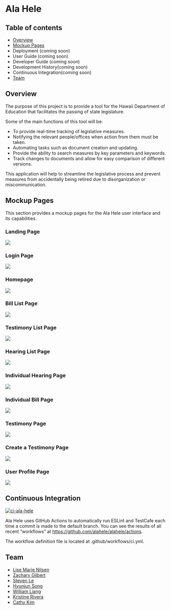 # Ala Hele

## Table of contents

* [Overview](#overview)
* [Mockup Pages](#mockup-pages)
* Deployment (coming soon)
* User Guide (coming soon)
* Developer Guide (coming soon)
* Development History(coming soon)
* Continuous Integration(coming soon)
* [Team](#team)

## Overview

The purpose of this project is to provide a tool for the Hawaii Department of Education that facilitates the passing of state legislature.

Some of the main functions of this tool will be:

* To provide real-time tracking of legislative measures.
* Notifying the relevant people/offices when action from them must be taken.
* Automating tasks such as document creation and updating.
* Provide the ability to search measures by key parameters and keywords.
* Track changes to documents and allow for easy comparison of different versions.

This application will help to streamline the legislative process and prevent measures from accidentally being retired due to disorganization or miscommunication.

## Mockup Pages

This section provides a mockup pages for the Ala Hele user interface and its capabilities.

### Landing Page

![](images/screenshot_landing.png)

### Login Page

![](images/screenshot_login.png)

### Homepage

![](images/screenshot_homepage.png)

### Bill List Page

![](images/screenshot_billList.png)

### Testimony List Page

![](images/screenshot_testimonyList.png)

### Hearing List Page

![](images/screenshot_hearingList.png)

### Individual Hearing Page

![](images/individual-hearing.png)

### Individual Bill Page

![](images/screenshot_bill.png)

### Testimony Page

![](images/screenshot_testimony.png)

### Create a Testimony Page

![](images/screenshot_createTestimony.png)

### User Profile Page

![](images/screenshot_profile.png)

## Continuous Integration

[![ci-ala-hele](https://github.com/alahele/alahele/actions/workflows/ci.yml/badge.svg)](https://github.com/alahele/alahele/actions/workflows/ci.yml)

Ala Hele uses GitHub Actions to automatically run ESLint and TestCafe each time a commit is made to the default branch. You can see the results of all recent “workflows” at https://github.com/alahele/alahele/actions.

The workflow definition file is located at .github/workflows/ci.yml.

## Team

* [Lise Marie Nilsen](https://github.com/lisemnilsen)
* [Zachary Gilbert](https://github.com/zakgilbert)
* [Steven Le](https://github.com/sle417)
* [Hyunjun Song](https://github.com/eric-song1773)
* [William Liang](https://github.com/William-Liang808)
* [Kristine Rivera](https://github.com/tineriver)
* [Cathy Kim](https://github.com/cathy-kim95)

